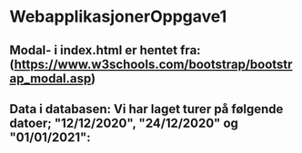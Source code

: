 # WebapplikasjonerOppgave1

## Modal- i index.html er hentet fra: (https://www.w3schools.com/bootstrap/bootstrap_modal.asp)
## Data i databasen: Vi har laget turer på følgende datoer; "12/12/2020", "24/12/2020" og "01/01/2021":
